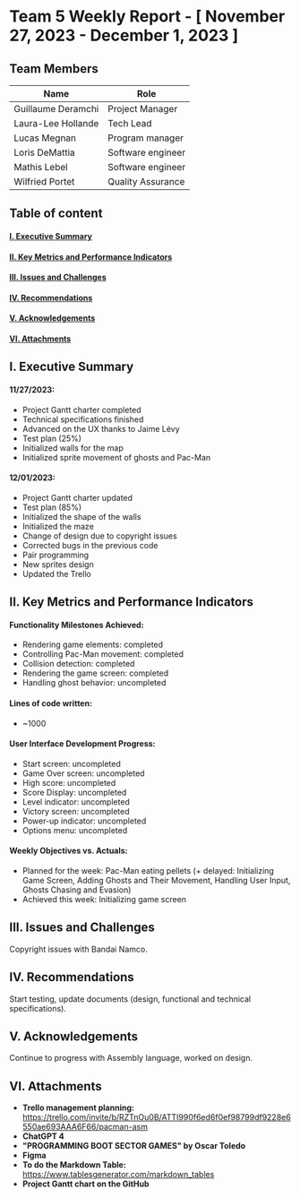 # Team 5 Weekly Report - [ November 27, 2023 - December 1, 2023 ]

## Team Members
| Name               | Role               |
|--------------------|--------------------|
| Guillaume Deramchi | Project Manager    |
| Laura-Lee Hollande | Tech Lead          |
| Lucas Megnan       | Program manager    |
| Loris DeMattia     | Software engineer  |
| Mathis Lebel       | Software engineer  |
| Wilfried Portet    | Quality Assurance  |

## Table of content

#### [I. Executive Summary](#i-executive-summary)
#### [II. Key Metrics and Performance Indicators](#ii-key-metrics-and-performance-indicators)
<!--#### [III. Progress and Projects and Initiatives](#iii-progress-and-projects-and-initiatives)-->
#### [III. Issues and Challenges](#iii-issues-and-challenges)
#### [IV. Recommendations](#iv-recommendations)
#### [V. Acknowledgements](#v-acknowledgements)
#### [VI. Attachments](#vi-attachments)

## I. Executive Summary
<!--Provide a concise overview of the team's activities and achievements for the week. Include any significant milestones, completed tasks, and noteworthy accomplishments.-->
#### 11/27/2023:
- Project Gantt charter completed 
- Technical specifications finished 
- Advanced on the UX thanks to Jaime Lévy
- Test plan (25%)
- Initialized walls for the map
- Initialized sprite movement of ghosts and Pac-Man 

#### 12/01/2023:
- Project Gantt charter updated 
- Test plan (85%)
- Initialized the shape of the walls
- Initialized the maze
- Change of design due to copyright issues
- Corrected bugs in the previous code 
- Pair programming 
- New sprites design
- Updated the Trello

## II. Key Metrics and Performance Indicators
<!--Present relevant metrics and KPIs that demonstrate the team's performance in relation to its objectives and goals. Include both quantitative and qualitative data where applicable.-->
#### Functionality Milestones Achieved: 
- Rendering game elements: completed 
- Controlling Pac-Man movement: completed
- Collision detection: completed
- Rendering the game screen: completed   
- Handling ghost behavior: uncompleted  

#### Lines of code written:
- ~1000

#### User Interface Development Progress:
- Start screen: uncompleted  
- Game Over screen: uncompleted  
- High score: uncompleted  
- Score Display: uncompleted  
- Level indicator: uncompleted  
- Victory screen: uncompleted  
- Power-up indicator: uncompleted  
- Options menu: uncompleted  

#### Weekly Objectives vs. Actuals: 
- Planned for the week: Pac-Man eating pellets (+ delayed: Initializing Game Screen, Adding Ghosts and Their Movement, Handling User Input, Ghosts Chasing and Evasion)
- Achieved this week: Initializing game screen

<!--## III. Progress on Projects and Initiatives
Provide updates on ongoing projects and initiatives. Include details on milestones achieved, challenges faced, and any adjustments to timelines or resources.

A. [Project/Initiative 1]  
Progress: [Summary of progress]  
Milestones Achieved: [List of milestones]  
Challenges: [Summary of challenges]  
Next Steps: [Plans for the next week]  

B. [Project/Initiative 2]  
Progress: [Summary of progress]  
Milestones Achieved: [List of milestones]  
Challenges: [Summary of challenges]  
Next Steps: [Plans for the next week]-->

## III. Issues and Challenges
<!--Highlight any significant issues or challenges that the team encountered during the week. Provide a brief description, the impact on the project or team, and proposed solutions or mitigation strategies.-->
Copyright issues with Bandai Namco.

## IV. Recommendations
<!--Offer any recommendations or suggestions for improvement based on the week's experiences and outcomes.-->
Start testing, update documents (design, functional and technical specifications).

## V. Acknowledgements
<!--Acknowledge the contributions of team members, stakeholders, or external partners who played a significant role in the week's achievements.-->
Continue to progress with Assembly language, worked on design.

## VI. Attachments
<!--Include any relevant documents, charts, graphs, or visual aids that support the information presented in the report.-->
- **Trello management planning:**
 https://trello.com/invite/b/RZTnOu0B/ATTI990f6ed6f0ef98799df9228e6550ae693AAA6F66/pacman-asm  
- **ChatGPT 4**
- **"PROGRAMMING BOOT SECTOR GAMES" by Oscar Toledo**
- **Figma**
- **To do the Markdown Table:**
 https://www.tablesgenerator.com/markdown_tables
- **Project Gantt chart on the GitHub**
